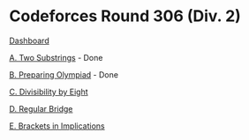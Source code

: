 # Codeforces Round 306 (Div. 2)

[Dashboard](https://codeforces.com/contest/550)

[A. Two Substrings](https://codeforces.com/contest/550/problem/A) - Done

[B. Preparing Olympiad](https://codeforces.com/contest/550/problem/B) - Done

[C. Divisibility by Eight](https://codeforces.com/contest/550/problem/C)

[D. Regular Bridge](https://codeforces.com/contest/550/problem/D)

[E. Brackets in Implications](https://codeforces.com/contest/550/problem/E)
